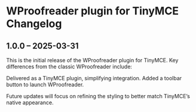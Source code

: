 # WProofreader plugin for TinyMCE Changelog

## 1.0.0 – 2025-03-31

This is the initial release of the WProofreader plugin for TinyMCE. Key differences from the classic WProofreader include:

Delivered as a TinyMCE plugin, simplifying integration.
Added a toolbar button to launch WProofreader.

Future updates will focus on refining the styling to better match TinyMCE’s native appearance.
